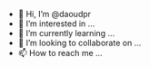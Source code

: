 - 👋 Hi, I’m @daoudpr
- 👀 I’m interested in ...
- 🌱 I’m currently learning ...
- 💞️ I’m looking to collaborate on ...
- 📫 How to reach me ...

<!---
daoudpr/daoudpr is a ✨ special ✨ repository because its `README.md` (this file) appears on your GitHub profile.
You can click the Preview link to take a look at your changes.
--->
